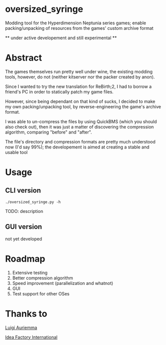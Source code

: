 # oversized_syringe
Modding tool for the Hyperdimension Neptunia series games; enable packing/unpacking of resources from the games' custom archive format

** under active developement and still experimental **

# Abstract

The games themselves run pretty well under wine, the existing modding tools, however, do not
(neither kitserver nor the packer created by anon).

Since I wanted to try the new translation for ReBirth;2, I had to borrow a friend's PC in order
to statically patch my game files.

However, since being dependant on that kind of sucks, I decided to make my own packing/unpacking tool,
by reverse-engineering the game's archive format.

I was able to un-compress the files by using QuickBMS (which you should also check out), then it was just
a matter of discovering the compression algorithm, comparing "before" and "after".

The file's directory and compression formats are pretty much understood now (I'd say 99%); the developement
is aimed at creating a stable and usable tool

# Usage

## CLI version

    ./oversized_syringe.py -h
    
TODO: description
    
## GUI version

not yet developed

# Roadmap

1. Extensive testing
2. Better compression algorithm
3. Speed improvement (parallelization and whatnot)
4. GUI
5. Test support for other OSes

# Thanks to

[Luigi Auriemma](aluigi.altervista.org)

[Idea Factory International](http://www.ideafintl.com/)